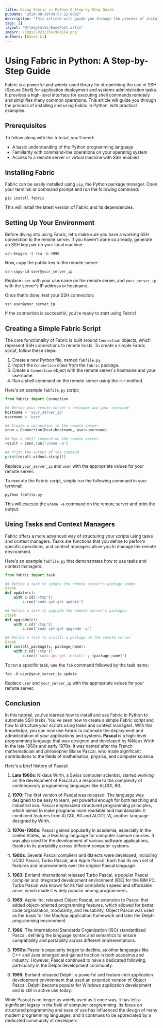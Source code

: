 ```yaml
---
title: Using Fabric in Python A Step-by-Step Guide
pubDate: "2024-08-29T09:57:22.000Z"
description: "This article will guide you through the process of installing and using Fabric in Python, with practical examples"
tags: []
layout: "@/templates/BasePost.astro"
imgSrc: /imgs/2023/3541980154.png
authors: [David Li]
---
```

# Using Fabric in Python: A Step-by-Step Guide

Fabric is a powerful and widely-used library for streamlining the use of SSH (Secure Shell) for application deployment and systems administration tasks. It provides a high-level interface for executing shell commands remotely and simplifies many common operations. This article will guide you through the process of installing and using Fabric in Python, with practical examples.

## Prerequisites

To follow along with this tutorial, you'll need:

- A basic understanding of the Python programming language
- Familiarity with command-line operations on your operating system
- Access to a remote server or virtual machine with SSH enabled

## Installing Fabric

Fabric can be easily installed using `pip`, the Python package manager. Open your terminal or command prompt and run the following command:

```
pip install fabric
```

This will install the latest version of Fabric and its dependencies.

## Setting Up Your Environment

Before diving into using Fabric, let's make sure you have a working SSH connection to the remote server. If you haven't done so already, generate an SSH key pair on your local machine:

```
ssh-keygen -t rsa -b 4096
```

Now, copy the public key to the remote server:

```
ssh-copy-id user@your_server_ip
```

Replace `user` with your username on the remote server, and `your_server_ip` with the server's IP address or hostname.

Once that's done, test your SSH connection:

```
ssh user@your_server_ip
```

If the connection is successful, you're ready to start using Fabric!

## Creating a Simple Fabric Script

The core functionality of Fabric is built around `Connection` objects, which represent SSH connections to remote hosts. To create a simple Fabric script, follow these steps:

1. Create a new Python file, named `fabfile.py`.
2. Import the `Connection` class from the `fabric` package.
3. Create a `Connection` object with the remote server's hostname and your username.
4. Run a shell command on the remote server using the `run` method.

Here's an example `fabfile.py` script:

```python
from fabric import Connection

## Define your remote server's hostname and your username
hostname = 'your_server_ip'
username = 'user'

## Create a connection to the remote server
conn = Connection(host=hostname, user=username)

## Run a shell command on the remote server
result = conn.run('uname -a')

## Print the output of the command
print(result.stdout.strip())
```

Replace `your_server_ip` and `user` with the appropriate values for your remote server.

To execute the Fabric script, simply run the following command in your terminal:

```
python fabfile.py
```

This will execute the `uname -a` command on the remote server and print the output.

## Using Tasks and Context Managers

Fabric offers a more advanced way of structuring your scripts using tasks and context managers. Tasks are functions that you define to perform specific operations, and context managers allow you to manage the remote environment.

Here's an example `fabfile.py` that demonstrates how to use tasks and context managers:

```python
from fabric import task

## Define a task to update the remote server's package index
@task
def update(c):
    with c.cd('/tmp'):
        c.run('sudo apt-get update')

## Define a task to upgrade the remote server's packages
@task
def upgrade(c):
    with c.cd('/tmp'):
        c.run('sudo apt-get upgrade -y')

## Define a task to install a package on the remote server
@task
def install_package(c, package_name):
    with c.cd('/tmp'):
        c.run(f'sudo apt-get install -y {package_name}')
```

To run a specific task, use the `fab` command followed by the task name:

```
fab -H user@your_server_ip update
```

Replace `user` and `your_server_ip` with the appropriate values for your remote server.

## Conclusion

In this tutorial, you've learned how to install and use Fabric in Python to automate SSH tasks. You've seen how to create a simple Fabric script and how to structure your scripts using tasks and context managers. With this knowledge, you can now use Fabric to automate the deployment and administration of your applications and systems.
**Pascal** is a high-level programming language that was designed and developed by Niklaus Wirth in the late 1960s and early 1970s. It was named after the French mathematician and philosopher Blaise Pascal, who made significant contributions to the fields of mathematics, physics, and computer science.

Here's a brief history of Pascal:

1. **Late 1960s**: Niklaus Wirth, a Swiss computer scientist, started working on the development of Pascal as a response to the complexity of contemporary programming languages like ALGOL 60.

2. **1970**: The first version of Pascal was released. The language was designed to be easy to learn, yet powerful enough for both teaching and industrial use. Pascal emphasized structured programming principles, which aimed to make programs more readable and maintainable. It combined features from ALGOL 60 and ALGOL W, another language designed by Wirth.

3. **1970s-1980s**: Pascal gained popularity in academia, especially in the United States, as a teaching language for computer science courses. It was also used for the development of various software applications, thanks to its portability across different computer systems.

4. **1980s**: Several Pascal compilers and dialects were developed, including UCSD Pascal, Turbo Pascal, and Apple Pascal. Each had its own set of features and improvements over the original Pascal language.

5. **1983**: Borland International released Turbo Pascal, a popular Pascal compiler and integrated development environment (IDE) for the IBM PC. Turbo Pascal was known for its fast compilation speed and affordable price, which made it widely popular among programmers.

6. **1985**: Apple Inc. released Object Pascal, an extension to Pascal that added object-oriented programming features, which allowed for better code organization, modularity, and reusability. Object Pascal was used as the basis for the MacApp application framework and later the Delphi programming environment.

7. **1986**: The International Standards Organization (ISO) standardized Pascal, defining the language syntax and semantics to ensure compatibility and portability across different implementations.

8. **1990s**: Pascal's popularity began to decline, as other languages like C++ and Java emerged and gained traction in both academia and industry. However, Pascal continued to have a dedicated following, particularly in the Delphi development community.

9. **1995**: Borland released Delphi, a powerful and feature-rich application development environment that used an extended version of Object Pascal. Delphi became popular for Windows application development and is still in active use today.

While Pascal is no longer as widely used as it once was, it has left a significant legacy in the field of computer programming. Its focus on structured programming and ease of use has influenced the design of many modern programming languages, and it continues to be appreciated by a dedicated community of developers.
